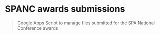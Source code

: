 # SPANC awards submissions

> Google Apps Script to manage files submitted for the SPA National Conference awards


